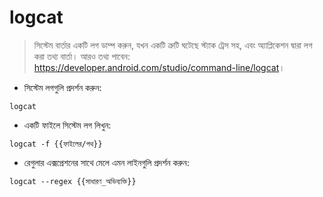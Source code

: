 # logcat

> সিস্টেম বার্তার একটি লগ ডাম্প করুন, যখন একটি ত্রুটি ঘটেছে স্ট্যাক ট্রেস সহ, এবং অ্যাপ্লিকেশন দ্বারা লগ করা তথ্য বার্তা।
> আরও তথ্য পাবেন: <https://developer.android.com/studio/command-line/logcat>।

- সিস্টেম লগগুলি প্রদর্শন করুন:

`logcat`

- একটি ফাইলে সিস্টেম লগ লিখুন:

`logcat -f {{ফাইলের/পথ}}`

- রেগুলার এক্সপ্রেশনের সাথে মেলে এমন লাইনগুলি প্রদর্শন করুন:

`logcat --regex {{সাধারণ_অভিব্যক্তি}}`
